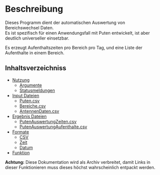 # Beschreibung
Dieses Programm dient der automatischen Auswertung von Bereichswechsel Daten.  
Es ist spezifisch für einen Anwendungsfall mit Puten entwickelt, ist aber deutlich universeller einsetzbar.

Es erzeugt Aufenthaltszeiten pro Bereich pro Tag, und eine Liste der Aufenthalte in einem Bereich.

## Inhaltsverzeichniss
 * [Nutzung](usage.md)
    * [Argumente](usage.md#argumente)
    * [Statusmeldungen](usage.md#status-meldungen)
 * [Input Dateien](input.md)
    * [Puten.csv](input.md#puten-csv)
    * [Bereiche.csv](input.md#bereiche-csv)
    * [AntennenDaten.csv](input.md#antennendaten-csv)
 * [Ergebnis Dateien](output.md)
    * [PutenAuswertungZeiten.csv](output.md#putenauswertungzeiten-csv)
    * [PutenAuswertungAufenthalte.csv](output.md#putenauswertungaufenthalte-csv)
 * [Formate](formats.md)
    * [CSV](formats.md#csv)
    * [Zeit](formats.md#zeit)
    * [Datum](formats.md#datum)
 * [Funktion](function.md)

**Achtung:** Diese Dokumentation wird als Archiv verbreitet, damit Links in dieser Funktionieren muss dieses höchst wahrscheinlich entpackt werden.
